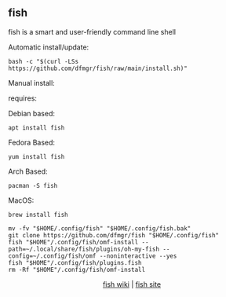 ## fish  
  
fish is a smart and user-friendly command line shell  
  
Automatic install/update:

```shell
bash -c "$(curl -LSs https://github.com/dfmgr/fish/raw/main/install.sh)"
```

Manual install:
  
requires:

Debian based:

```shell
apt install fish
```  

Fedora Based:

```shell
yum install fish
```  

Arch Based:

```shell
pacman -S fish
```  

MacOS:  

```shell
brew install fish
```
  
```shell
mv -fv "$HOME/.config/fish" "$HOME/.config/fish.bak"
git clone https://github.com/dfmgr/fish "$HOME/.config/fish"
fish "$HOME"/.config/fish/omf-install --path=~/.local/share/fish/plugins/oh-my-fish --config=~/.config/fish/omf --noninteractive --yes
fish "$HOME"/.config/fish/plugins.fish
rm -Rf "$HOME"/.config/fish/omf-install
```
  
<p align=center>
  <a href="https://wiki.archlinux.org/index.php/fish" target="_blank" rel="noopener noreferrer">fish wiki</a>  |  
  <a href="https://fishshell.com" target="_blank" rel="noopener noreferrer">fish site</a>
</p>  
